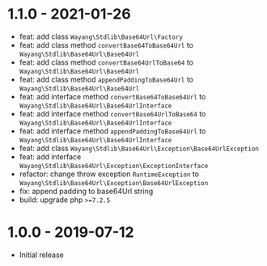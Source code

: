 # 1.1.0 - 2021-01-26

- feat: add class `Wayang\Stdlib\Base64Url\Factory`
- feat: add class method `convertBase64ToBase64Url` to `Wayang\Stdlib\Base64Url\Base64Url`
- feat: add class method `convertBase64UrlToBase64` to `Wayang\Stdlib\Base64Url\Base64Url`
- feat: add class method `appendPaddingToBase64Url` to `Wayang\Stdlib\Base64Url\Base64Url`
- feat: add interface method `convertBase64ToBase64Url` to `Wayang\Stdlib\Base64Url\Base64UrlInterface`
- feat: add interface method `convertBase64UrlToBase64` to `Wayang\Stdlib\Base64Url\Base64UrlInterface`
- feat: add interface method `appendPaddingToBase64Url` to `Wayang\Stdlib\Base64Url\Base64UrlInterface`
- feat: add class `Wayang\Stdlib\Base64Url\Exception\Base64UrlException`
- feat: add interface `Wayang\Stdlib\Base64Url\Exception\ExceptionInterface`
- refactor: change throw exception `RuntimeException` to `Wayang\Stdlib\Base64Url\Exception\Base64UrlException`
- fix: append padding to base64Url string
- build: upgrade php `>=7.2.5`

# 1.0.0 - 2019-07-12

- Initial release